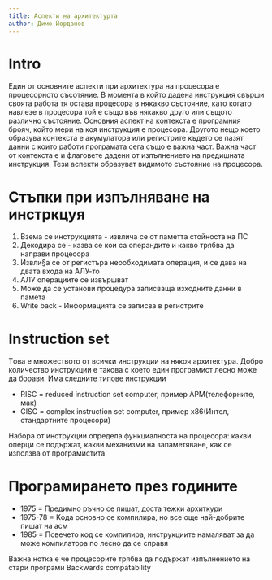 ```yaml
---
title: Аспекти на архитектурта
author: Димо Йорданов
---
```


# Intro

Един от основните аспекти при архитектура на процесора е процесорното съсотяние. В момента в който дадена инструкция свърши своята работа тя остава процесора в някакво състояние, като когато навлезе в процесора той е също във някакво друго или същото различно състояние. Основния аспект на контекста е програмния брояч, който мери на коя инструкция е процесора. Другото нещо което образува контекста е акумулатора или регистрите където се пазят данни с които работи програмата сега също е важна част. Важна част от контекста е и флаговете дадени от изпълнението на предишната инструкция. Тези аспекти образуват видимото състояние на процесора.

# Стъпки при изпълняване на инстркцуя
1. Взема се инструкцията - извлича се от паметта стойноста на ПC
2. Декодира се - казва се кои са операндите и какво трябва да направи процесора
3. Извли§а се от регистъра неообходимата операция, и се дава на двата входа на АЛУ-то
4. АЛУ операциите се извършват
5. Може да се установи процедура записваща изходните данни в памета
6. Write back - Информацията се записва в регистрите

# Instruction set
Tова е множеството от всички инструкции на някоя архитектура. Добро количество инструкции е такова с което един програмист лесно може да борави. Има следните типове инструкции 
- RISC = reduced instruction set computer, пример АРМ(телефорните, мак)
- CISC = complex instruction set computer, пример х86(Интел, стандартните процесори)

Набора от инструкции определа функциалноста на процесора: какви оперци се подържат, какви механизми на запаметяване, как се използва от програмистита

# Програмирането през годините
- 1975 = Предимно ръчно се пишат, доста тежки архиткури
- 1975-78 = Kода основно се компилира, но все още най-добрите пишат на асм
- 1985 = Повечето код се компилира, инструкциите намаляват за да може компилатора по лесно да се справя

Важна нотка е че процесорите трябва да подържат изпълнението на стари програми Backwards compatability